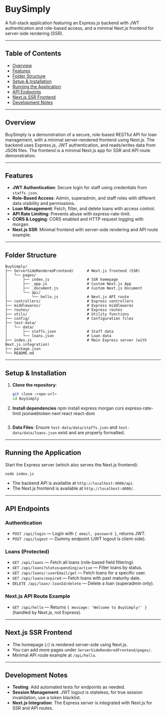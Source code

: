# BuySimply

A full-stack application featuring an Express.js backend with JWT authentication and role-based access, and a minimal Next.js frontend for server-side rendering (SSR).

---

## Table of Contents
- [Overview](#overview)
- [Features](#features)
- [Folder Structure](#folder-structure)
- [Setup & Installation](#setup--installation)
- [Running the Application](#running-the-application)
- [API Endpoints](#api-endpoints)
- [Next.js SSR Frontend](#nextjs-ssr-frontend)
- [Development Notes](#development-notes)

---

## Overview
BuySimply is a demonstration of a secure, role-based RESTful API for loan management, with a minimal server-rendered frontend using Next.js. The backend uses Express.js, JWT authentication, and reads/writes data from JSON files. The frontend is a minimal Next.js app for SSR and API route demonstration.

---

## Features
- **JWT Authentication**: Secure login for staff using credentials from `staffs.json`.
- **Role-Based Access**: Admin, superadmin, and staff roles with different data visibility and permissions.
- **Loan Management**: Fetch, filter, and delete loans with access control.
- **API Rate Limiting**: Prevents abuse with express-rate-limit.
- **CORS & Logging**: CORS enabled and HTTP request logging with morgan.
- **Next.js SSR**: Minimal frontend with server-side rendering and API route example.

---

## Folder Structure
```
BuySimply/
├── ServerSideRenderedFrontend/      # Next.js frontend (SSR)
│   └── pages/
│       ├── index.js                 # SSR homepage
│       ├── _app.js                  # Custom Next.js App
│       ├── _document.js             # Custom Next.js Document
│       └── api/
│           └── hello.js             # Next.js API route
├── controllers/                     # Express controllers
├── middlewares/                     # Express middlewares
├── routes/                          # Express routes
├── utils/                           # Utility functions
├── config/                          # Configuration files
├── test-data/
│   └── data/
│       ├── staffs.json              # Staff data
│       └── loans.json               # Loan data
├── index.js                         # Main Express server (with Next.js integration)
├── package.json
└── README.md
```

---

## Setup & Installation
1. **Clone the repository**:
   ```bash
   git clone <repo-url>
   cd BuySimply
   ```
2. **Install dependencies** 
   npm install express morgan cors express-rate-limit jsonwebtoken next react react-dom
   ```
3. **Data Files**: Ensure `test-data/data/staffs.json` and `test-data/data/loans.json` exist and are properly formatted.

---

## Running the Application
Start the Express server (which also serves the Next.js frontend):
```bash
node index.js
```
- The backend API is available at `http://localhost:4000/api`.
- The Next.js frontend is available at `http://localhost:4000/`.

---

## API Endpoints
### Authentication
- `POST /api/login` — Login with `{ email, password }`, returns JWT.
- `POST /api/logout` — Dummy endpoint (JWT logout is client-side).

### Loans (Protected)
- `GET /api/loans` — Fetch all loans (role-based field filtering).
- `GET /api/loans?status=pending|active` — Filter loans by status.
- `GET /api/loans/:userEmail/get` — Fetch loans for a specific user.
- `GET /api/loans/expired` — Fetch loans with past maturity date.
- `DELETE /api/loan/:loanId/delete` — Delete a loan (superadmin only).

### Next.js API Route Example
- `GET /api/hello` — Returns `{ message: 'Welcome to BuySimply!' }` (handled by Next.js, not Express).

---

## Next.js SSR Frontend
- The homepage (`/`) is rendered server-side using Next.js.
- You can add more pages under `ServerSideRenderedFrontend/pages/`.
- Minimal API route example at `/api/hello`.

---

## Development Notes
- **Testing**: Add automated tests for endpoints as needed.
- **Session Management**: JWT logout is stateless; for true session invalidation, use a token blacklist.
- **Next.js Integration**: The Express server is integrated with Next.js for SSR and API routes.
